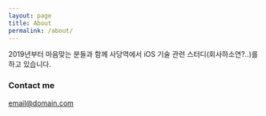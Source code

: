 ```yaml
---
layout: page
title: About
permalink: /about/
---
```


2019년부터 마음맞는 분들과 함께 사당역에서 iOS 기술 관련 스터디(회사하소연?..)를 하고 있습니다. 


### Contact me

[email@domain.com](dev.kickbell@gmail.com)
